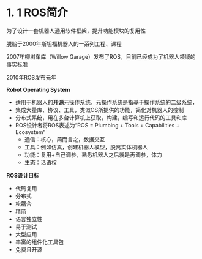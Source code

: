 # 1. 1 ROS简介



为了设计一套机器人通用软件框架，提升功能模块的复用性

脱胎于2000年斯坦福机器人的一系列工程、课程

2007年柳树车库（Willow Garage）发布了ROS，目前已经成为了机器人领域的事实标准

2010年ROS发布元年

**Robot Operating System**

* 适用于机器人的**开源**元操作系统，元操作系统是指基于操作系统的二级系统，
* 集成大量库、协议、工具，类似OS所提供的功能，简化对机器人的控制
* 分布式系统，用在多台计算机上获取，构建，编写和运行代码的工具和库
* ROS设计者将ROS表述为“ROS = Plumbing + Tools + Capabilities + Ecosystem”
  * 通信：核心，简而言之，数据交互
  * 工具：例如仿真，创建机器人模型，脱离实体机器人
  * 功能：复用+自己调参，熟悉机器人之后就是再调参，体力
  * 生态：话语权

**ROS设计目标**

* 代码复用
* 分布式
* 松耦合
* 精简
* 语言独立性
* 易于测试
* 大型应用
* 丰富的组件化工具包
* 免费且开源

